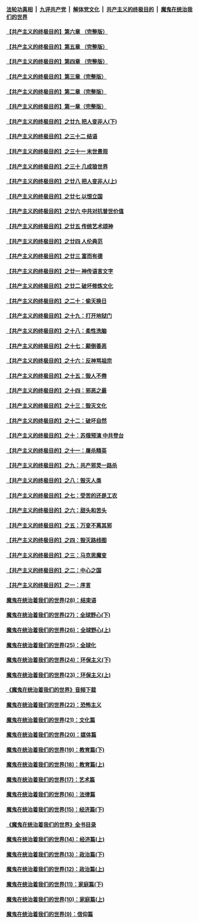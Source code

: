 ####  [法轮功真相](../../../../basic/blob/master/README.md?t=01291152) &nbsp;|&nbsp; [九评共产党](../../../../9ping.md/blob/master/README.md?t=01291152) &nbsp;|&nbsp; [解体党文化](../../../../jtdwh.md/blob/master/README.md?t=01291152)  &nbsp;|&nbsp; [共产主义的终极目的](../../../../gczydzjmd.md/blob/master/README.md?t=01291152) &nbsp;|&nbsp; [魔鬼在统治我们的世界](../../../../mgztzwmdsj.md/blob/master/README.md?t=01291152) 

#### [【共产主义的终极目的】第六章 （完整版）](../pages/nsc422/n11428913.md?t=01291152) 

#### [【共产主义的终极目的】第五章 （完整版）](../pages/nsc422/n11428912.md?t=01291152) 

#### [【共产主义的终极目的】第四章 （完整版）](../pages/nsc422/n11428907.md?t=01291152) 

#### [【共产主义的终极目的】第三章（完整版）](../pages/nsc422/n11428848.md?t=01291152) 

#### [【共产主义的终极目的】第二章（完整版）](../pages/nsc422/n11428831.md?t=01291152) 

#### [【共产主义的终极目的】第一章（完整版）](../pages/nsc422/n11417651.md?t=01291152) 

#### [【共产主义的终极目的】之廿九 把人变非人(下)](../pages/nsc422/n11344140.md?t=01291152) 

#### [【共产主义的终极目的】之三十二 结语](../pages/nsc422/n11360535.md?t=01291152) 

#### [【共产主义的终极目的】之三十一 末世景观](../pages/nsc422/n11351129.md?t=01291152) 

#### [【共产主义的终极目的】之三十 几成狼世界](../pages/nsc422/n11348280.md?t=01291152) 

#### [【共产主义的终极目的】之廿八 把人变非人(上)](../pages/nsc422/n11340492.md?t=01291152) 

#### [【共产主义的终极目的】之廿七 以恨立国](../pages/nsc422/n11336944.md?t=01291152) 

#### [【共产主义的终极目的】之廿六 中共对抗普世价值](../pages/nsc422/n11324785.md?t=01291152) 

#### [【共产主义的终极目的】之廿五 传统艺术颂神](../pages/nsc422/n11296396.md?t=01291152) 

#### [【共产主义的终极目的】之廿四 人伦典范](../pages/nsc422/n11296397.md?t=01291152) 

#### [【共产主义的终极目的】之廿三 富而有德](../pages/nsc422/n11283598.md?t=01291152) 

#### [【共产主义的终极目的】之廿一 神传语言文字](../pages/nsc422/n11263265.md?t=01291152) 

#### [【共产主义的终极目的】之廿二 破坏修炼文化](../pages/nsc422/n11245728.md?t=01291152) 

#### [【共产主义的终极目的】之二十：偷天换日](../pages/nsc422/n11238846.md?t=01291152) 

#### [【共产主义的终极目的】之十九：打开地狱门](../pages/nsc422/n11206376.md?t=01291152) 

#### [【共产主义的终极目的】之十八：柔性洗脑](../pages/nsc422/n11199994.md?t=01291152) 

#### [【共产主义的终极目的】之十七：颠倒善恶](../pages/nsc422/n11179782.md?t=01291152) 

#### [【共产主义的终极目的】之十六：反神骂祖宗](../pages/nsc422/n11166798.md?t=01291152) 

#### [【共产主义的终极目的】之十五：毁人不倦](../pages/nsc422/n11166792.md?t=01291152) 

#### [【共产主义的终极目的】之十四：邪恶之最](../pages/nsc422/n11150249.md?t=01291152) 

#### [【共产主义的终极目的】之十三：毁灭文化](../pages/nsc422/n11135227.md?t=01291152) 

#### [【共产主义的终极目的】之十二：破坏自然](../pages/nsc422/n11135214.md?t=01291152) 

#### [【共产主义的终极目的】之十：苏俄预演 中共登台](../pages/nsc422/n11118424.md?t=01291152) 

#### [【共产主义的终极目的】之十一：屠杀精英](../pages/nsc422/n11118442.md?t=01291152) 

#### [【共产主义的终极目的】之九：共产邪灵一路杀](../pages/nsc422/n11114139.md?t=01291152) 

#### [【共产主义的终极目的】之八：毁灭人类](../pages/nsc422/n11108503.md?t=01291152) 

#### [【共产主义的终极目的】之七：受苦的还是工农](../pages/nsc422/n11101809.md?t=01291152) 

#### [【共产主义的终极目的】之六：甜头和苦头](../pages/nsc422/n11096971.md?t=01291152) 

#### [【共产主义的终极目的】之五：万变不离其邪](../pages/nsc422/n11091285.md?t=01291152) 

#### [【共产主义的终极目的】之四：毁灭路线图](../pages/nsc422/n11086284.md?t=01291152) 

#### [【共产主义的终极目的】之三：马克思魔变](../pages/nsc422/n11061941.md?t=01291152) 

#### [【共产主义的终极目的】之二：中心之国](../pages/nsc422/n11047728.md?t=01291152) 

#### [【共产主义的终极目的】之一：序言](../pages/nsc422/n11086077.md?t=01291152) 

#### [魔鬼在统治着我们的世界(28)：结束语](../pages/nsc422/n10936246.md?t=01291152) 

#### [魔鬼在统治着我们的世界(27)：全球野心(下)](../pages/nsc422/n10928319.md?t=01291152) 

#### [魔鬼在统治着我们的世界(26)：全球野心(上)](../pages/nsc422/n10900318.md?t=01291152) 

#### [魔鬼在统治着我们的世界(25)：全球化](../pages/nsc422/n10788205.md?t=01291152) 

#### [魔鬼在统治着我们的世界(24)：环保主义(下)](../pages/nsc422/n10695307.md?t=01291152) 

#### [魔鬼在统治着我们的世界(23)：环保主义(上)](../pages/nsc422/n10688613.md?t=01291152) 

#### [《魔鬼在统治着我们的世界》音频下载](../pages/nsc422/n10635553.md?t=01291152) 

#### [魔鬼在统治着我们的世界(22)：恐怖主义](../pages/nsc422/n10614727.md?t=01291152) 

#### [魔鬼在统治着我们的世界(21)：文化篇](../pages/nsc422/n10597706.md?t=01291152) 

#### [魔鬼在统治着我们的世界(20)：媒体篇](../pages/nsc422/n10586579.md?t=01291152) 

#### [魔鬼在统治着我们的世界(19)：教育篇(下)](../pages/nsc422/n10564808.md?t=01291152) 

#### [魔鬼在统治着我们的世界(18)：教育篇(上)](../pages/nsc422/n10526970.md?t=01291152) 

#### [魔鬼在统治着我们的世界(17)：艺术篇](../pages/nsc422/n10499093.md?t=01291152) 

#### [魔鬼在统治着我们的世界(16)：法律篇](../pages/nsc422/n10485969.md?t=01291152) 

#### [魔鬼在统治着我们的世界(15)：经济篇(下)](../pages/nsc422/n10469975.md?t=01291152) 

#### [《魔鬼在统治着我们的世界》全书目录](../pages/nsc422/n10464261.md?t=01291152) 

#### [魔鬼在统治着我们的世界(14)：经济篇(上)](../pages/nsc422/n10457370.md?t=01291152) 

#### [魔鬼在统治着我们的世界(13)：政治篇(下)](../pages/nsc422/n10448270.md?t=01291152) 

#### [魔鬼在统治着我们的世界(12)：政治篇(上)](../pages/nsc422/n10444576.md?t=01291152) 

#### [魔鬼在统治着我们的世界(11)：家庭篇(下)](../pages/nsc422/n10440961.md?t=01291152) 

#### [魔鬼在统治着我们的世界(10)：家庭篇(上)](../pages/nsc422/n10435448.md?t=01291152) 

#### [魔鬼在统治着我们的世界(9)：信仰篇](../pages/nsc422/n10432159.md?t=01291152) 

